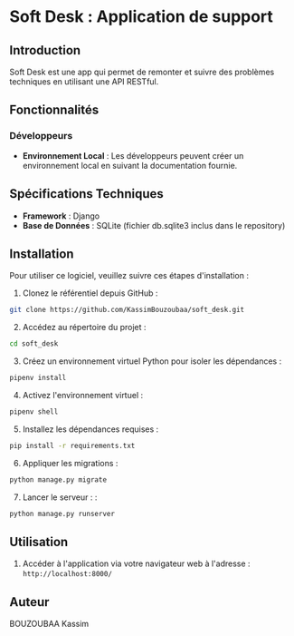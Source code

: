 # Soft Desk : Application de support

## Introduction

Soft Desk est une app qui permet de remonter et suivre des problèmes techniques en utilisant une API RESTful.

## Fonctionnalités


### Développeurs

- **Environnement Local** : Les développeurs peuvent créer un environnement local en suivant la documentation fournie.

## Spécifications Techniques

- **Framework** : Django
- **Base de Données** : SQLite (fichier db.sqlite3 inclus dans le repository)
## Installation
Pour utiliser ce logiciel, veuillez suivre ces étapes d'installation :

1. Clonez le référentiel depuis GitHub :

```bash
git clone https://github.com/KassimBouzoubaa/soft_desk.git
```
2. Accédez au répertoire du projet :
```bash
cd soft_desk
```
3. Créez un environnement virtuel Python pour isoler les dépendances :
```bash
pipenv install
```
4. Activez l'environnement virtuel :
```bash
pipenv shell
```
5. Installez les dépendances requises :
```bash
pip install -r requirements.txt
```

6. Appliquer les migrations :
```bash
python manage.py migrate
```

7. Lancer le serveur : :
```bash
python manage.py runserver
```


## Utilisation

1. Accéder à l'application via votre navigateur web à l'adresse : `http://localhost:8000/`


## Auteur

BOUZOUBAA Kassim


